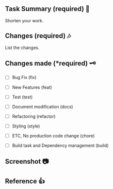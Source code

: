 ## Task Summary (required) 👏
Shorten your work.


## Changes (required) 🎶
List the changes.


## Changes made (*required) 🗝️
- [ ] Bug Fix (fix)
- [ ] New Features (feat)
- [ ] Test (test)
- [ ] Document modification (docs)
- [ ] Refactoring (refactor)
- [ ] Styling (style)
- [ ] ETC, No production code change (chore)
- [ ] Build task and Dependency management (build)


## Screenshot 📷


## Reference 👍
